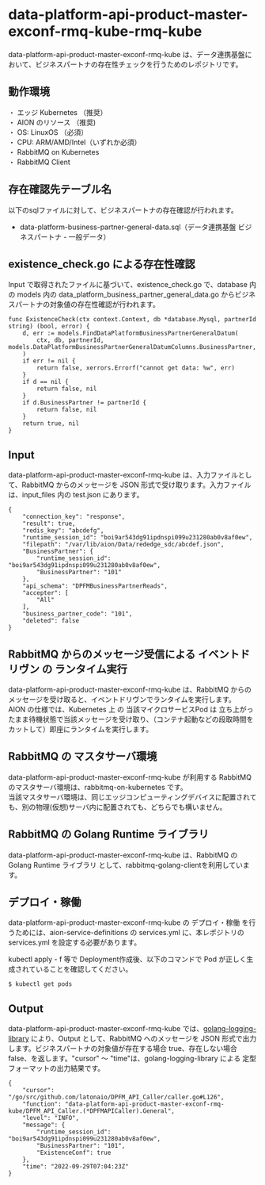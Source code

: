 # data-platform-api-product-master-exconf-rmq-kube-rmq-kube
data-platform-api-product-master-exconf-rmq-kube は、データ連携基盤において、ビジネスパートナの存在性チェックを行うためのレポジトリです。

## 動作環境
・ エッジ Kubernetes （推奨）    
・ AION のリソース （推奨)    
・ OS: LinuxOS （必須）    
・ CPU: ARM/AMD/Intel（いずれか必須）  
・ RabbitMQ on Kubernetes  
・ RabbitMQ Client

## 存在確認先テーブル名
以下のsqlファイルに対して、ビジネスパートナの存在確認が行われます。

* data-platform-business-partner-general-data.sql（データ連携基盤 ビジネスパートナ - 一般データ）

## existence_check.go による存在性確認
Input で取得されたファイルに基づいて、existence_check.go で、database 内の models 内の data_platform_business_partner_general_data.go からビジネスパートナの対象値の存在性確認が行われます。

```
func ExistenceCheck(ctx context.Context, db *database.Mysql, partnerId string) (bool, error) {
	d, err := models.FindDataPlatformBusinessPartnerGeneralDatum(
		ctx, db, partnerId, models.DataPlatformBusinessPartnerGeneralDatumColumns.BusinessPartner,
	)
	if err != nil {
		return false, xerrors.Errorf("cannot get data: %w", err)
	}
	if d == nil {
		return false, nil
	}
	if d.BusinessPartner != partnerId {
		return false, nil
	}
	return true, nil
}
```

## Input
data-platform-api-product-master-exconf-rmq-kube は、入力ファイルとして、RabbitMQ からのメッセージを JSON 形式で受け取ります。入力ファイルは、input_files 内の test.json にあります。

```
{
    "connection_key": "response",
    "result": true,
    "redis_key": "abcdefg",
    "runtime_session_id": "boi9ar543dg91ipdnspi099u231280ab0v8af0ew",
    "filepath": "/var/lib/aion/Data/rededge_sdc/abcdef.json",
    "BusinessPartner": {
        "runtime_session_id": "boi9ar543dg91ipdnspi099u231280ab0v8af0ew",
        "BusinessPartner": "101"
    },
    "api_schema": "DPFMBusinessPartnerReads",
    "accepter": [
        "All"
    ],
    "business_partner_code": "101",
    "deleted": false
}
```

## RabbitMQ からのメッセージ受信による イベントドリヴン の ランタイム実行
data-platform-api-product-master-exconf-rmq-kube は、RabbitMQ からのメッセージを受け取ると、イベントドリヴンでランタイムを実行します。  
AION の仕様では、Kubernetes 上 の 当該マイクロサービスPod は 立ち上がったまま待機状態で当該メッセージを受け取り、（コンテナ起動などの段取時間をカットして）即座にランタイムを実行します。　 


## RabbitMQ の マスタサーバ環境
data-platform-api-product-master-exconf-rmq-kube が利用する RabbitMQ のマスタサーバ環境は、rabbitmq-on-kubernetes です。  
当該マスタサーバ環境は、同じエッジコンピューティングデバイスに配置されても、別の物理(仮想)サーバ内に配置されても、どちらでも構いません。

## RabbitMQ の Golang Runtime ライブラリ
data-platform-api-product-master-exconf-rmq-kube は、RabbitMQ の Golang Runtime ライブラリ として、rabbitmq-golang-clientを利用しています。

## デプロイ・稼働
data-platform-api-product-master-exconf-rmq-kube の デプロイ・稼働 を行うためには、aion-service-definitions の services.yml に、本レポジトリの services.yml を設定する必要があります。

kubectl apply - f 等で Deployment作成後、以下のコマンドで Pod が正しく生成されていることを確認してください。

```
$ kubectl get pods
```


## Output
data-platform-api-product-master-exconf-rmq-kube では、[golang-logging-library](https://github.com/latonaio/golang-logging-library) により、Output として、RabbitMQ へのメッセージを JSON 形式で出力します。ビジネスパートナの対象値が存在する場合 true、存在しない場合 false、を返します。"cursor" ～ "time"は、golang-logging-library による 定型フォーマットの出力結果です。

```
{
    "cursor": "/go/src/github.com/latonaio/DPFM_API_Caller/caller.go#L126",
    "function": "data-platform-api-product-master-exconf-rmq-kube/DPFM_API_Caller.(*DPFMAPICaller).General",
    "level": "INFO",
    "message": {
        "runtime_session_id": "boi9ar543dg91ipdnspi099u231280ab0v8af0ew",
        "BusinessPartner": "101",
        "ExistenceConf": true
    },
    "time": "2022-09-29T07:04:23Z"
}
```